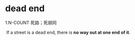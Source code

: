 # dead end

1.N-COUNT 死路；死胡同

​	If a street is a dead end, there is **no way out at one end of it**.